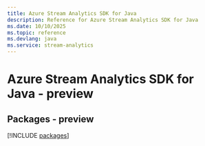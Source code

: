 ```yaml
---
title: Azure Stream Analytics SDK for Java
description: Reference for Azure Stream Analytics SDK for Java
ms.date: 10/10/2025
ms.topic: reference
ms.devlang: java
ms.service: stream-analytics
---
```

# Azure Stream Analytics SDK for Java - preview
## Packages - preview
[!INCLUDE [packages](stream-analytics-index.md)]